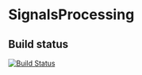# SignalsProcessing

## Build status
[![Build Status](https://travis-ci.org/Drru97/SignalsProcessing.svg?branch=develop)](https://travis-ci.org/Drru97/SignalsProcessing)
